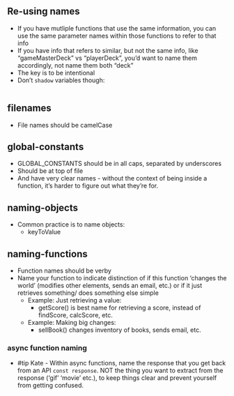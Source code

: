 
## Re-using names
- If you have mutliple functions that use the same information, you can use the same parameter names within those functions to refer to that info
- If you have info that refers to similar, but not the same info, like “gameMasterDeck” vs “playerDeck”, you’d want to name them accordingly, not name them both “deck”
- The key is to be intentional
- Don’t `shadow` variables though:
```js

```

## filenames
- File names should be camelCase

## global-constants
- GLOBAL_CONSTANTS should be in all caps, separated by underscores
- Should be at top of file
- And have very clear names - without the context of being inside a function, it’s harder to figure out what they’re for.

## naming-objects
- Common practice is to name objects:
	- keyToValue

## naming-functions
- Function names should be verby
- Name your function to indicate distinction of if this function ‘changes the world’ (modifies other elements, sends an email, etc.) or if it just retrieves something/ does something else simple 
	- Example: Just retrieving a value:
		- getScore() is best name for retrieving a score, instead of findScore, calcScore, etc.
	- Example: Making big changes:
		- sellBook()  changes inventory of books, sends email, etc. 
		  
### async function naming
- #tip Kate - Within async functions, name the response that you get back from an API `const response`. NOT the thing you want to extract from the response (‘gif’ ‘movie’ etc.), to keep things clear and prevent yourself from getting confused. 

